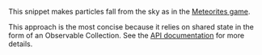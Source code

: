 This snippet makes particles fall from the sky as in the
[Meteorites game](https://julienmoumne.github.io/rx-training-games/#?title=meteorites).

This approach is the most concise because it relies on shared state in the form of an 
Observable Collection.
See the [API documentation](https://github.com/JulienMoumne/rx-training-games/blob/master/API.md) for more details.